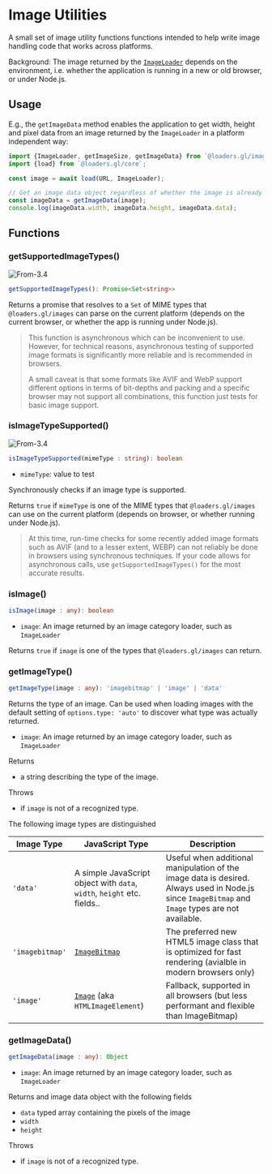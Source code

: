 # Image Utilities

A small set of image utility functions functions intended to help write image handling code that works across platforms.

Background: The image returned by the [`ImageLoader`](/docs/modules/images/api-reference/image-loader) depends on the environment, i.e. whether the application is running in a new or old browser, or under Node.js.

## Usage

E.g., the `getImageData` method enables the application to get width, height and pixel data from an image returned by the `ImageLoader` in a platform independent way:

```typescript
import {ImageLoader, getImageSize, getImageData} from `@loaders.gl/images`;
import {load} from `@loaders.gl/core`;

const image = await load(URL, ImageLoader);

// Get an image data object regardless of whether the image is already an `Image`, `ImageBitmap` or already an image data object
const imageData = getImageData(image);
console.log(imageData.width, imageData.height, imageData.data);
```

## Functions

### getSupportedImageTypes()

<p class="badges">
  <img src="https://img.shields.io/badge/From-v3.4-blue.svg?style=flat-square" alt="From-3.4" />
</p>

```typescript
getSupportedImageTypes(): Promise<Set<string>>
```

Returns a promise that resolves to a `Set` of MIME types that `@loaders.gl/images` can parse on the current platform (depends on the current browser, or whether the app is running under Node.js).

> This function is asynchronous which can be inconvenient to use. However, for technical reasons, asynchronous testing of supported image formats is significantly more reliable and is recommended in browsers. 
>
> A small caveat is that some formats like AVIF and WebP support different options in terms of bit-depths and packing and a specific browser may not support all combinations, this function just tests for basic image support.

### isImageTypeSupported()

<p class="badges">
  <img src="https://img.shields.io/badge/From-v3.4-blue.svg?style=flat-square" alt="From-3.4" />
</p>

```typescript
isImageTypeSupported(mimeType : string): boolean
```

- `mimeType`: value to test

Synchronously checks if an image type is supported. 

Returns `true` if `mimeType` is one of the MIME types that `@loaders.gl/images` can use on the current platform (depends on browser, or whether running under Node.js).

> At this time, run-time checks for some recently added image formats such as AVIF (and to a lesser extent, WEBP) can not reliably be done in browsers using synchronous techniques. If your code allows for asynchronous calls, use `getSupportedImageTypes()` for the most accurate results.

### isImage()

```typescript
isImage(image : any): boolean
```

- `image`: An image returned by an image category loader, such as `ImageLoader`

Returns `true` if `image` is one of the types that `@loaders.gl/images` can return.

### getImageType()

```typescript
getImageType(image : any): 'imagebitmap' | 'image' | 'data'
```

Returns the type of an image. Can be used when loading images with the default setting of `options.type: 'auto'` to discover what type was actually returned.

- `image`: An image returned by an image category loader, such as `ImageLoader`

Returns

- a string describing the type of the image.

Throws

- if `image` is not of a recognized type.

The following image types are distinguished

| Image Type      | JavaScript Type                                                         | Description                                                                                                                                       |
| --------------- | ----------------------------------------------------------------------- | ------------------------------------------------------------------------------------------------------------------------------------------------- |
| `'data'`        | A simple JavaScript object with `data`, `width`, `height` etc. fields.. | Useful when additional manipulation of the image data is desired. Always used in Node.js since `ImageBitmap` and `Image` types are not available. |
| `'imagebitmap'` | [`ImageBitmap`][image_bitmap]                                                           | The preferred new HTML5 image class that is optimized for fast rendering (avialble in modern browsers only)                                    |
| `'image'`       | [`Image`][image] (aka `HTMLImageElement`)                                          | Fallback, supported in all browsers (but less performant and flexible than ImageBitmap)                                                           |

[image_bitmap]: https://developer.mozilla.org/en-US/docs/Web/API/ImageBitmap
[image]: https://developer.mozilla.org/en-US/docs/Web/API/HTMLImageElement/Image
### getImageData()

```typescript
getImageData(image : any): Object
```

- `image`: An image returned by an image category loader, such as `ImageLoader`

Returns and image data object with the following fields

- `data` typed array containing the pixels of the image
- `width`
- `height`

Throws

- if `image` is not of a recognized type.
